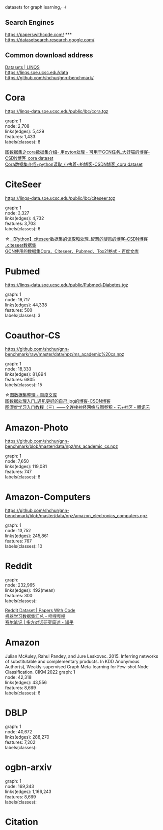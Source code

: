 datasets for graph learning,···\

## Search Engines
https://paperswithcode.com/  ***  
https://datasetsearch.research.google.com/

## Common download address
[Datasets | LINQS](https://linqs.org/datasets/)  
https://linqs.soe.ucsc.edu/data  
https://github.com/shchur/gnn-benchmark/

# Cora
https://linqs-data.soe.ucsc.edu/public/lbc/cora.tgz

graph: 1  
node: 2,708  
links(edges): 5,429  
features: 1,433  
labels(classes): 8  

[ 图数据集之cora数据集介绍- 用pyton处理 - 可用于GCN任务_大奸猫的博客-CSDN博客_cora dataset](https://blog.csdn.net/yeziand01/article/details/93374216)  
[ Cora数据集介绍+python读取_小执着~的博客-CSDN博客_cora dataset](https://blog.csdn.net/weixin_39373480/article/details/88742200)  

# CiteSeer
https://linqs-data.soe.ucsc.edu/public/lbc/citeseer.tgz

graph: 1  
node: 3,327  
links(edges): 4,732  
features: 3,703  
labels(classes): 6  

☆[ 【Python】citeseer数据集的读取和处理_智慧的旋风的博客-CSDN博客_citeseer数据集](https://blog.csdn.net/weixin_41650348/article/details/109406992)  
[GCN使用的数据集Cora、Citeseer、Pubmed、Tox21格式 - 百度文库](https://wenku.baidu.com/view/93b7ccfecd2f0066f5335a8102d276a20029608d.html)

# Pubmed
https://linqs-data.soe.ucsc.edu/public/Pubmed-Diabetes.tgz

graph: 1  
node: 19,717  
links(edges): 44,338  
features: 500  
labels(classes): 3  

# Coauthor-CS
https://github.com/shchur/gnn-benchmark/raw/master/data/npz/ms_academic%20cs.npz

graph: 1  
node: 18,333  
links(edges): 81,894  
features: 6805  
labels(classes): 15  

☆[图数据集整理 - 百度文库](https://wenku.baidu.com/view/7bb49338b4360b4c2e3f5727a5e9856a56122639.html)  
[ 图数据处理入门_遇见更好的自己.jpg的博客-CSDN博客](https://blog.csdn.net/weixin_44742521/article/details/107429465)  
[图深度学习入门教程（三）——全连接神经网络与图卷积 - 云+社区 - 腾讯云](https://cloud.tencent.com/developer/article/1596107)  

# Amazon-Photo
https://github.com/shchur/gnn-benchmark/blob/master/data/npz/ms_academic_cs.npz

graph: 1  
node: 7,650  
links(edges): 119,081  
features: 747  
labels(classes): 8  

# Amazon-Computers
https://github.com/shchur/gnn-benchmark/blob/master/data/npz/amazon_electronics_computers.npz

graph: 1  
node: 13,752  
links(edges): 245,861  
features: 767  
labels(classes): 10  

# Reddit

graph:   
node: 232,965  
links(edges): 492(mean)  
features: 300  
labels(classes):  

[Reddit Dataset | Papers With Code](https://paperswithcode.com/dataset/reddit)  
[机器学习数据集汇总 - 哔哩哔哩](https://www.bilibili.com/read/cv12333538/)  
[赛尔笔记 | 多方对话研究简述 - 知乎](https://zhuanlan.zhihu.com/p/141245754)  

# Amazon
Julian McAuley, Rahul Pandey, and Jure Leskovec. 2015. Inferring networks of
substitutable and complementary products. In KDD
Anonymous Author(s), Weakly-supervised Graph Meta-learning for
Few-shot Node Classification. CIKM 2022
graph: 1  
node: 42,318  
links(edges): 43,556  
features: 8,669   
labels(classes): 6  

# DBLP

graph: 1  
node: 40,672  
links(edges): 288,270  
features: 7,202   
labels(classes): 

# ogbn-arxiv

graph: 1  
node: 169,343  
links(edges): 1,166,243  
features: 8,669   
labels(classes): 

# Citation


